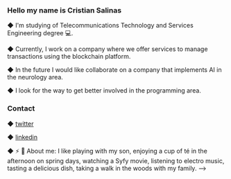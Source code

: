 ### Hello my name is Cristian Salinas 
◆ I'm studying of Telecommunications Technology and Services Engineering degree 💻.
<!--
[](https://github.com/CrisOUC/Captura de pantalla 2022-11-03 a las 23.04.47.png)
**CrisUOC/CrisUOC** is a ✨ _special_ ✨ repository because its `README.md` (this file) appears on your GitHub profile.-->
◆ Currently, I work on a company where we offer services to manage transactions using the blockchain platform.

◆ In the future I would like collaborate on a company that implements AI in the neurology area.

◆ I look for the way to get better involved in the programming area.
### Contact
◆ [twitter](https://twitter.com/scris15)

◆ [linkedin](https://www.linkedin.com/feed/)

◆ ⚡ 💬 About me: I like playing with my son, enjoying a cup of té in the afternoon on spring days, watching a Syfy movie, listening to electro music, tasting a delicious dish, taking a walk in the woods with my family.
-->
